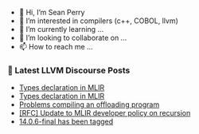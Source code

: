 - 👋 Hi, I’m Sean Perry
- 👀 I’m interested in compilers (c++, COBOL, llvm)
- 🌱 I’m currently learning ...
- 💞️ I’m looking to collaborate on ...
- 📫 How to reach me ...

<!---
s66perry/s66perry is a ✨ special ✨ repository because its `README.md` (this file) appears on your GitHub profile.
You can click the Preview link to take a look at your changes.
--->
### 📕 Latest LLVM Discourse Posts

<!-- DISCOURSE-LLVM:START -->
- [Types declaration in MLIR](https://discourse.llvm.org/t/types-declaration-in-mlir/71144#post_5)
- [Types declaration in MLIR](https://discourse.llvm.org/t/types-declaration-in-mlir/71144#post_4)
- [Problems compiling an offloading program](https://discourse.llvm.org/t/problems-compiling-an-offloading-program/71155#post_1)
- [[RFC] Update to MLIR developer policy on recursion](https://discourse.llvm.org/t/rfc-update-to-mlir-developer-policy-on-recursion/62235?page=2#post_24)
- [14.0.6-final has been tagged](https://discourse.llvm.org/t/14-0-6-final-has-been-tagged/63432?page=2#post_23)
<!-- DISCOURSE-LLVM:END -->
